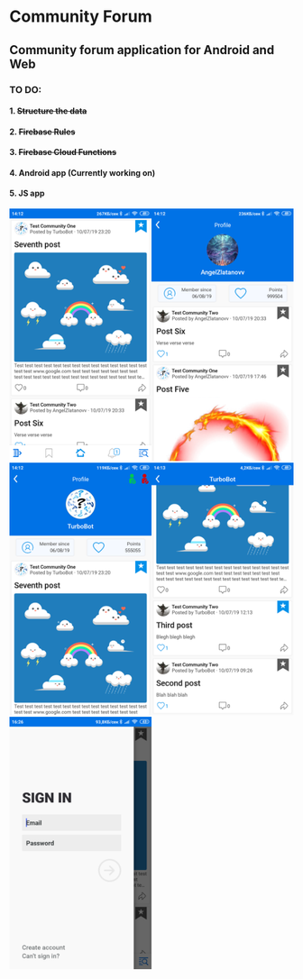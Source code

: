 # Community Forum
 
<h2>Community forum application for Android and Web</h2>
<h3>TO DO:</h3>
<h4>1. <strike>Structure the data</strike></h4>
<h4>2. <strike>Firebase Rules</strike></h4>
<h4>3. <strike>Firebase Cloud Functions</strike></h4>
<h4>4. Android app (Currently working on)</h4>
<h4>5. JS app</h4>
<div style="display: inline-block">
<img src="screen1.png" alt="First screen" width="50%"><img src="screen2.png" alt="First screen" width="50%"><br>
<img src="screen3.png" alt="First screen" width="50%"><img src="screen4.png" alt="First screen" width="50%"><br>
<img src="screen5.png" alt="First screen" width="50%">
</div>
